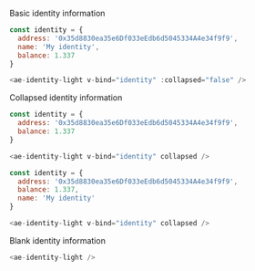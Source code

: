 Basic identity information
```js
const identity = {
  address: '0x35d8830ea35e6Df033eEdb6d5045334A4e34f9f9',
  name: 'My identity',
  balance: 1.337
}

<ae-identity-light v-bind="identity" :collapsed="false" />
```


Collapsed identity information
```js
const identity = {
  address: '0x35d8830ea35e6Df033eEdb6d5045334A4e34f9f9',
  balance: 1.337
}

<ae-identity-light v-bind="identity" collapsed />
```

```js
const identity = {
  address: '0x35d8830ea35e6Df033eEdb6d5045334A4e34f9f9',
  balance: 1.337,
  name: 'My identity'
}

<ae-identity-light v-bind="identity" collapsed />
```

Blank identity information
```js
<ae-identity-light />
```

